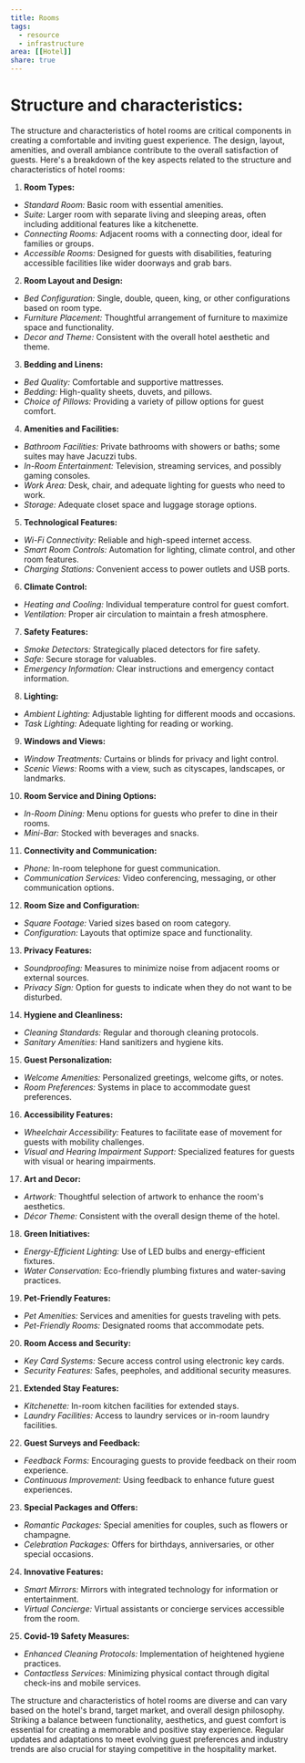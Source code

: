 ```yaml
---
title: Rooms
tags:
  - resource
  - infrastructure
area: [[Hotel]]
share: true
---
```


# Structure and characteristics:

The structure and characteristics of hotel rooms are critical components in creating a comfortable and inviting guest experience. The design, layout, amenities, and overall ambiance contribute to the overall satisfaction of guests. Here's a breakdown of the key aspects related to the structure and characteristics of hotel rooms:

1. **Room Types:**
  - *Standard Room:* Basic room with essential amenities.
  - *Suite:* Larger room with separate living and sleeping areas, often including additional features like a kitchenette.
  - *Connecting Rooms:* Adjacent rooms with a connecting door, ideal for families or groups.
  - *Accessible Rooms:* Designed for guests with disabilities, featuring accessible facilities like wider doorways and grab bars.

2. **Room Layout and Design:**
  - *Bed Configuration:* Single, double, queen, king, or other configurations based on room type.
  - *Furniture Placement:* Thoughtful arrangement of furniture to maximize space and functionality.
  - *Decor and Theme:* Consistent with the overall hotel aesthetic and theme.

3. **Bedding and Linens:**
  - *Bed Quality:* Comfortable and supportive mattresses.
  - *Bedding:* High-quality sheets, duvets, and pillows.
  - *Choice of Pillows:* Providing a variety of pillow options for guest comfort.

4. **Amenities and Facilities:**
  - *Bathroom Facilities:* Private bathrooms with showers or baths; some suites may have Jacuzzi tubs.
  - *In-Room Entertainment:* Television, streaming services, and possibly gaming consoles.
  - *Work Area:* Desk, chair, and adequate lighting for guests who need to work.
  - *Storage:* Adequate closet space and luggage storage options.

5. **Technological Features:**
  - *Wi-Fi Connectivity:* Reliable and high-speed internet access.
  - *Smart Room Controls:* Automation for lighting, climate control, and other room features.
  - *Charging Stations:* Convenient access to power outlets and USB ports.

6. **Climate Control:**
  - *Heating and Cooling:* Individual temperature control for guest comfort.
  - *Ventilation:* Proper air circulation to maintain a fresh atmosphere.

7. **Safety Features:**
  - *Smoke Detectors:* Strategically placed detectors for fire safety.
  - *Safe:* Secure storage for valuables.
  - *Emergency Information:* Clear instructions and emergency contact information.

8. **Lighting:**
  - *Ambient Lighting:* Adjustable lighting for different moods and occasions.
  - *Task Lighting:* Adequate lighting for reading or working.

9. **Windows and Views:**
  - *Window Treatments:* Curtains or blinds for privacy and light control.
  - *Scenic Views:* Rooms with a view, such as cityscapes, landscapes, or landmarks.

10. **Room Service and Dining Options:**
  - *In-Room Dining:* Menu options for guests who prefer to dine in their rooms.
  - *Mini-Bar:* Stocked with beverages and snacks.

11. **Connectivity and Communication:**
  - *Phone:* In-room telephone for guest communication.
  - *Communication Services:* Video conferencing, messaging, or other communication options.

12. **Room Size and Configuration:**
  - *Square Footage:* Varied sizes based on room category.
  - *Configuration:* Layouts that optimize space and functionality.

13. **Privacy Features:**
  - *Soundproofing:* Measures to minimize noise from adjacent rooms or external sources.
  - *Privacy Sign:* Option for guests to indicate when they do not want to be disturbed.

14. **Hygiene and Cleanliness:**
  - *Cleaning Standards:* Regular and thorough cleaning protocols.
  - *Sanitary Amenities:* Hand sanitizers and hygiene kits.

15. **Guest Personalization:**
  - *Welcome Amenities:* Personalized greetings, welcome gifts, or notes.
  - *Room Preferences:* Systems in place to accommodate guest preferences.

16. **Accessibility Features:**
  - *Wheelchair Accessibility:* Features to facilitate ease of movement for guests with mobility challenges.
  - *Visual and Hearing Impairment Support:* Specialized features for guests with visual or hearing impairments.

17. **Art and Decor:**
  - *Artwork:* Thoughtful selection of artwork to enhance the room's aesthetics.
  - *Décor Theme:* Consistent with the overall design theme of the hotel.

18. **Green Initiatives:**
  - *Energy-Efficient Lighting:* Use of LED bulbs and energy-efficient fixtures.
  - *Water Conservation:* Eco-friendly plumbing fixtures and water-saving practices.

19. **Pet-Friendly Features:**
  - *Pet Amenities:* Services and amenities for guests traveling with pets.
  - *Pet-Friendly Rooms:* Designated rooms that accommodate pets.

20. **Room Access and Security:**
  - *Key Card Systems:* Secure access control using electronic key cards.
  - *Security Features:* Safes, peepholes, and additional security measures.

21. **Extended Stay Features:**
  - *Kitchenette:* In-room kitchen facilities for extended stays.
  - *Laundry Facilities:* Access to laundry services or in-room laundry facilities.

22. **Guest Surveys and Feedback:**
  - *Feedback Forms:* Encouraging guests to provide feedback on their room experience.
  - *Continuous Improvement:* Using feedback to enhance future guest experiences.

23. **Special Packages and Offers:**
  - *Romantic Packages:* Special amenities for couples, such as flowers or champagne.
  - *Celebration Packages:* Offers for birthdays, anniversaries, or other special occasions.

24. **Innovative Features:**
  - *Smart Mirrors:* Mirrors with integrated technology for information or entertainment.
  - *Virtual Concierge:* Virtual assistants or concierge services accessible from the room.

25. **Covid-19 Safety Measures:**
  - *Enhanced Cleaning Protocols:* Implementation of heightened hygiene practices.
  - *Contactless Services:* Minimizing physical contact through digital check-ins and mobile services.

The structure and characteristics of hotel rooms are diverse and can vary based on the hotel's brand, target market, and overall design philosophy. Striking a balance between functionality, aesthetics, and guest comfort is essential for creating a memorable and positive stay experience. Regular updates and adaptations to meet evolving guest preferences and industry trends are also crucial for staying competitive in the hospitality market.